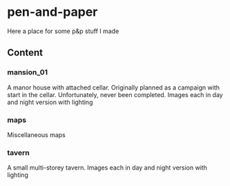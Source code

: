 # pen-and-paper
Here a place for some p&amp;p stuff I made

## Content
### mansion_01
A manor house with attached cellar. Originally planned as a campaign with start in the cellar. Unfortunately, never been completed.
Images each in day and night version with lighting
### maps
Miscellaneous maps

### tavern
A small multi-storey tavern. Images each in day and night version with lighting
